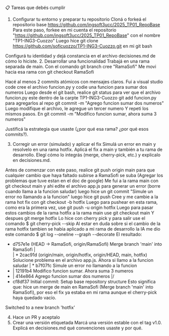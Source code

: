 📋 Tareas que debés cumplir
1. Configurar tu entorno y preparar tu repositorio
Cloná o forkeá el repositorio base https://github.com/ingsoft3ucc/2025_TP01_RepoBase
Para este paso, forkee en mi cuenta el repositorio "https://github.com/ingsoft3ucc/2025_TP01_RepoBase" con el nombre "TP1-ING3-Cuozzo"
Luego hice git clone https://github.com/soficuozzo/TP1-ING3-Cuozzo.git en mi git bash

Configurá tu identidad y dejá constancia en el archivo decisiones.md de cómo lo hiciste.
2. Desarrollar una funcionalidad
Trabajá en una rama separada de main.
Con el comando git branch cree "RamaSofi"
Me movi hacia esa rama con git checkout RamaSofi


Hacé al menos 2 commits atómicos con mensajes claros.
Fui a visual studio code cree el archivo funcion.py y codie una funcion para sumar dos numeros
Luego desde el git bash, realice git status para ver que el archivo funcion.py este dentro de la carpte TP1-ING3-Cuozzo
git add funcion.py para agregarlos al repo 
git commit -m "Agrego funcion sumar dos numeros"
Luego modifique el archivo, le agregue un tercer numero 
Y repeti los mismos pasos. En git commit -m "Modifico funcion sumar, ahora suma 3 numeros"

Justificá la estrategia que usaste (¿por qué esa rama? ¿por qué esos commits?).

3. Corregir un error (simulado) y aplicar el fix
Simulá un error en main y resolvelo en una rama hotfix.
Aplicá el fix a main y también a tu rama de desarrollo.
Elegí cómo lo integrás (merge, cherry-pick, etc.) y explicalo en decisiones.md.

Antes de comenzar con este paso, realice git push origin main para que cualquier cambio que haya faltado subirse a RamaSofi se suba
(Agregar los problemas que tuve estan en el doc de google)
Me fui a la rama main con git checkout main y ahi edite el archivo app.js para generar un error (borre cuando llama a la funcion saludar) luego hice un git commit "Simule un error no llamando a la funcion" luego hice git push
Cree y me cambie a la rama hot fix con git checkout -b hotfix
Luego para pushear en esta rama, como era la primera vez, use git push -u origin hotfix
Luego para pasar estos cambios de la rama hotfix a la rama main use git checkout main
Y despues git merge hotfix
Lo hice con cherry pick y para salir use el comando $ git cherry-pick --skip
Al estar en duda sobre si el cambio de la rama hotfix tambien se habia aplicado a mi rama de desarrollo la IA me dio este comando $ git log --oneline --graph --decorate
El resultado: 
*   d757e1e (HEAD -> RamaSofi, origin/RamaSofi) Merge branch 'main' into RamaSofi
|\
| * 2cac91d (origin/main, origin/hotfix, origin/HEAD, main, hotfix) Solucione problema en el archivo app.js. Ahora si llamo a la funcion saludar
| * b7f07fc Simule un error no llamando a la funcion
* | 12191b4 Modifico funcion sumar. Ahora suma 3 numeros
* | 414e864 Agrego funcion sumar dos numeros
|/
* cf8df37 Initial commit: Setup base repository structure
Esto significa que: hice un merge de main en RamaSofi (Merge branch 'main' into RamaSofi), por eso el fix ya estaba en mi rama aunque el cherry-pick haya quedado vacío.



Switched to a new branch 'hotfix'


4. Hace un PR y aceptalo
5. Crear una versión etiquetada
Marcá una versión estable con el tag v1.0.
Explicá en decisiones.md qué convenciones usaste y por qué.
